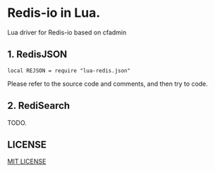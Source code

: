# Redis-io in Lua.

  Lua driver for Redis-io based on cfadmin

## 1. RedisJSON

  `local REJSON = require "lua-redis.json"`

  Please refer to the source code and comments, and then try to code.

## 2. RediSearch

  TODO.

## LICENSE

  [MIT LICENSE](https://github.com/cfadmin-cn/lua-redis/blob/main/LICENSE)